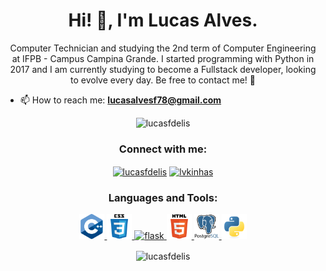<h1 align="center">Hi! 👋, I'm Lucas Alves.</h1>
<p align="center">Computer Technician and studying the 2nd term of Computer Engineering at IFPB - Campus Campina Grande. I started programming with Python in 2017 and I am currently studying to become a Fullstack developer, looking to evolve every day. Be free to contact me! 🤝</p>

- 📫 How to reach me: **lucasalvesf78@gmail.com**

<p align="center"> <img src="https://komarev.com/ghpvc/?username=lucasfdelis&label=Profile%20views&color=0e75b6&style=flat" alt="lucasfdelis" /> </p>
<h3 align="center">Connect with me:</h3>
<p align="center">
<a href="https://linkedin.com/in/lucasfdelis" target="blank"><img align="center" src="https://cdn.jsdelivr.net/npm/simple-icons@3.0.1/icons/linkedin.svg" alt="lucasfdelis" height="30" width="40" /></a>
<a href="https://instagram.com/lvkinhas" target="blank"><img align="center" src="https://cdn.jsdelivr.net/npm/simple-icons@3.0.1/icons/instagram.svg" alt="lvkinhas" height="30" width="40" /></a>
</p>

<h3 align="center">Languages and Tools:</h3>
<p align="center"> <a href="https://www.w3schools.com/cpp/" target="_blank"> <img src="https://raw.githubusercontent.com/devicons/devicon/master/icons/cplusplus/cplusplus-original.svg" alt="cplusplus" width="40" height="40"/> </a> <a href="https://www.w3schools.com/css/" target="_blank"> <img src="https://raw.githubusercontent.com/devicons/devicon/master/icons/css3/css3-original-wordmark.svg" alt="css3" width="40" height="40"/> </a> <a href="https://flask.palletsprojects.com/" target="_blank"> <img src="https://www.vectorlogo.zone/logos/pocoo_flask/pocoo_flask-icon.svg" alt="flask" width="40" height="40"/> </a> <a href="https://www.w3.org/html/" target="_blank"> <img src="https://raw.githubusercontent.com/devicons/devicon/master/icons/html5/html5-original-wordmark.svg" alt="html5" width="40" height="40"/> </a> <a href="https://www.postgresql.org" target="_blank"> <img src="https://raw.githubusercontent.com/devicons/devicon/master/icons/postgresql/postgresql-original-wordmark.svg" alt="postgresql" width="40" height="40"/> </a> <a href="https://www.python.org" target="_blank"> <img src="https://raw.githubusercontent.com/devicons/devicon/master/icons/python/python-original.svg" alt="python" width="40" height="40"/> </a> </p>

<p align="center"><img align="center" src="https://github-readme-stats.vercel.app/api/top-langs?username=lucasfdelis&show_icons=true&locale=en&layout=compact" alt="lucasfdelis" /></p>
